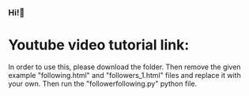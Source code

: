 ### Hi!👋
<h1>Youtube video tutorial link: </h1>
In order to use this, please download the folder. Then remove the given example "following.html" and "followers_1.html" files and replace it with your own. Then run the "followerfollowing.py" python file.
